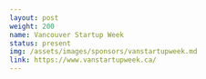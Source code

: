 ```yaml
---
layout: post
weight: 200
name: Vancouver Startup Week
status: present
img: /assets/images/sponsors/vanstartupweek.md
link: https://www.vanstartupweek.ca/
---
```

